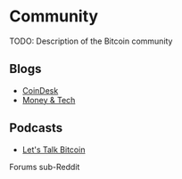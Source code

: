 Community
=========

TODO: Description of the Bitcoin community

Blogs
-----
* [CoinDesk](http://www.coindesk.com/)
* [Money & Tech](http://moneyandtech.com/)

Podcasts
--------
* [Let's Talk Bitcoin](http://letstalkbitcoin.com/)

Forums
sub-Reddit